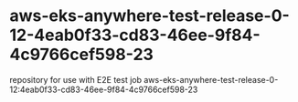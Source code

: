 # aws-eks-anywhere-test-release-0-12-4eab0f33-cd83-46ee-9f84-4c9766cef598-23
repository for use with E2E test job aws-eks-anywhere-test-release-0-12:4eab0f33-cd83-46ee-9f84-4c9766cef598-23
